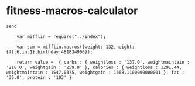 # fitness-macros-calculator
	send

		var mifflin = require("../index");
 
        var sum = mifflin.macros({weight: 132,height:{ft:6,in:1},birthday:481834906});

        return value =  { carbs : { weightloss : '137.0', weightmaintain : '218.0', weightgain : '259.0' }, calories : { weightloss : 1291.44, weightmaintain : 1547.0375, weightgain : 1668.1100000000001 }, fat : '36.0', protein : '103' }